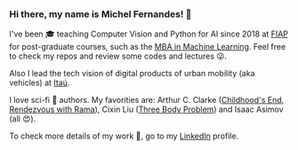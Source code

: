 ### Hi there, my name is Michel Fernandes! 👋

I've been 🎓 teaching Computer Vision and Python for AI since 2018 at [FIAP](www.fiap.com.br) for post-graduate courses, such as the [MBA in Machine Learning](https://www.fiap.com.br/mba/mba-em-artificial-intelligence-e-machine-learning/). Feel free to check my repos and review some codes and lectures 😜.

Also I lead the tech vision of digital products of urban mobility (aka vehicles) at [Itaú](https://www.itau.com.br).

I love sci-fi 🚀 authors. My favorities are: Arthur C. Clarke ([Childhood's End](https://en.wikipedia.org/wiki/Childhood%27s_End), [Rendezvous with Rama](https://en.wikipedia.org/wiki/Rendezvous_with_Rama)), Cixin Liu ([Three Body Problem](https://en.wikipedia.org/wiki/The_Three-Body_Problem_(novel))) and Isaac Asimov (all 😍).

To check more details of my work 💼, go to my [LinkedIn](https://www.linkedin.com/in/michelpf) profile.
